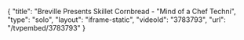 {
    "title": "Breville Presents Skillet Cornbread - \"Mind of a Chef Techni",
    "type": "solo",
    "layout": "iframe-static",
    "videoId": "3783793",
    "url": "\/tvpembed\/3783793"
}